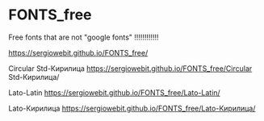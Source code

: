 # FONTS_free
Free fonts that are not "google fonts" !!!!!!!!!!!!


https://sergiowebit.github.io/FONTS_free/



Circular Std-Кирилица
https://sergiowebit.github.io/FONTS_free/Circular Std-Кирилица/

Lato-Latin
https://sergiowebit.github.io/FONTS_free/Lato-Latin/

Lato-Кирилица
https://sergiowebit.github.io/FONTS_free/Lato-Кирилица/
